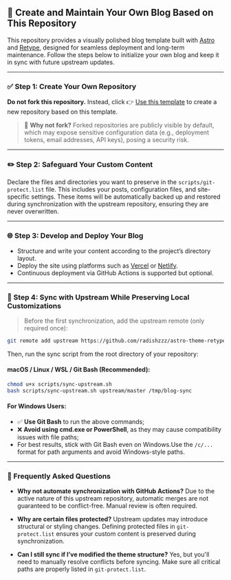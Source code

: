 ## 🚀 Create and Maintain Your Own Blog Based on This Repository

This repository provides a visually polished blog template built with [Astro](https://astro.build/) and [Retype](https://retype.com/), designed for seamless deployment and long-term maintenance. Follow the steps below to initialize your own blog and keep it in sync with future upstream updates.

---

### ✅ Step 1: Create Your Own Repository

**Do not fork this repository.**
Instead, click 👉 [Use this template](https://github.com/radishzzz/astro-theme-retypeset) to create a new repository based on this template.

> 📌 **Why not fork?**
> Forked repositories are publicly visible by default, which may expose sensitive configuration data (e.g., deployment tokens, email addresses, API keys), posing a security risk.

---

### ✏️ Step 2: Safeguard Your Custom Content

Declare the files and directories you want to preserve in the `scripts/git-protect.list` file.
This includes your posts, configuration files, and site-specific settings. These items will be automatically backed up and restored during synchronization with the upstream repository, ensuring they are never overwritten.

---

### 🌐 Step 3: Develop and Deploy Your Blog

* Structure and write your content according to the project’s directory layout.
* Deploy the site using platforms such as [Vercel](https://vercel.com/) or [Netlify](https://www.netlify.com/).
* Continuous deployment via GitHub Actions is supported but optional.

---

### 🔄 Step 4: Sync with Upstream While Preserving Local Customizations

> Before the first synchronization, add the upstream remote (only required once):

```bash
git remote add upstream https://github.com/radishzzz/astro-theme-retypeset.git
```

Then, run the sync script from the root directory of your repository:

#### macOS / Linux / WSL / Git Bash (Recommended):

```bash
chmod u+x scripts/sync-upstream.sh
bash scripts/sync-upstream.sh upstream/master /tmp/blog-sync
```

#### For Windows Users:

* ✅ **Use Git Bash** to run the above commands;
* ❌ **Avoid using cmd.exe or PowerShell**, as they may cause compatibility issues with file paths;
* For best results, stick with Git Bash even on Windows.Use the `/c/...` format for path arguments and avoid Windows-style paths.

---

### 📎 Frequently Asked Questions

* **Why not automate synchronization with GitHub Actions?**
  Due to the active nature of this upstream repository, automatic merges are not guaranteed to be conflict-free. Manual review is often required.

* **Why are certain files protected?**
  Upstream updates may introduce structural or styling changes. Defining protected files in `git-protect.list` ensures your custom content is preserved during synchronization.

* **Can I still sync if I’ve modified the theme structure?**
  Yes, but you'll need to manually resolve conflicts before syncing. Make sure all critical paths are properly listed in `git-protect.list`.

